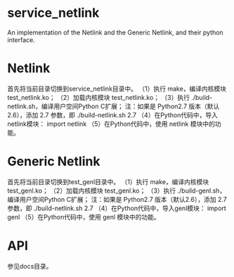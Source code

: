 service_netlink
===============

An implementation of the Netlink and the Generic Netlink, and their python interface.


Netlink
=======
首先将当前目录切换到service_netlink目录中。
（1）执行 make，编译内核模块 test_netlink.ko；
（2）加载内核模块 test_netlink.ko；
（3）执行 ./build-netlink.sh，编译用户空间Python C扩展；
     注：如果是 Python2.7 版本（默认2.6），添加 2.7 参数，即 ./build-netlink.sh 2.7
（4）在Python代码中，导入netlink模块：
     import netlink
（5）在Python代码中，使用 netlink 模块中的功能。


Generic Netlink
===============
首先将当前目录切换到test_genl目录中。
（1）执行 make，编译内核模块 test_genl.ko；
（2）加载内核模块 test_genl.ko；
（3）执行 ./build-genl.sh，编译用户空间Python C扩展；
     注：如果是 Python2.7 版本（默认2.6），添加 2.7 参数，即 ./build-netlink.sh 2.7
（4）在Python代码中，导入genl模块：
     import genl
（5）在Python代码中，使用 genl 模块中的功能。


API
===
参见docs目录。
